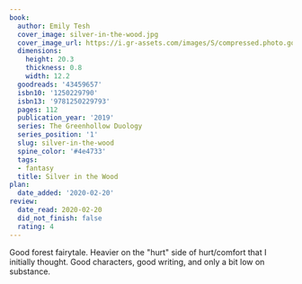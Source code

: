 ```yaml
---
book:
  author: Emily Tesh
  cover_image: silver-in-the-wood.jpg
  cover_image_url: https://i.gr-assets.com/images/S/compressed.photo.goodreads.com/books/1547478093l/43459657._SX98_.jpg
  dimensions:
    height: 20.3
    thickness: 0.8
    width: 12.2
  goodreads: '43459657'
  isbn10: '1250229790'
  isbn13: '9781250229793'
  pages: 112
  publication_year: '2019'
  series: The Greenhollow Duology
  series_position: '1'
  slug: silver-in-the-wood
  spine_color: '#4e4733'
  tags:
  - fantasy
  title: Silver in the Wood
plan:
  date_added: '2020-02-20'
review:
  date_read: 2020-02-20
  did_not_finish: false
  rating: 4
---
```


Good forest fairytale. Heavier on the "hurt" side of hurt/comfort that I initially thought. Good characters, good writing, and only a bit low on substance.
